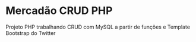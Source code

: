 Mercadão CRUD PHP
========

Projeto PHP trabalhando CRUD com MySQL a partir de funções e Template Bootstrap do Twitter

